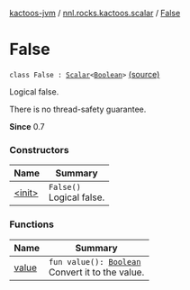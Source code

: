 [kactoos-jvm](../../index.md) / [nnl.rocks.kactoos.scalar](../index.md) / [False](./index.md)

# False

`class False : `[`Scalar`](../../nnl.rocks.kactoos/-scalar/index.md)`<`[`Boolean`](https://kotlinlang.org/api/latest/jvm/stdlib/kotlin/-boolean/index.html)`>` [(source)](https://github.com/neonailol/kactoos/blob/master/kactoos-jvm/src/main/kotlin/nnl/rocks/kactoos/scalar/False.kt#L15)

Logical false.

There is no thread-safety guarantee.

**Since**
0.7

### Constructors

| Name | Summary |
|---|---|
| [&lt;init&gt;](-init-.md) | `False()`<br>Logical false. |

### Functions

| Name | Summary |
|---|---|
| [value](value.md) | `fun value(): `[`Boolean`](https://kotlinlang.org/api/latest/jvm/stdlib/kotlin/-boolean/index.html)<br>Convert it to the value. |
